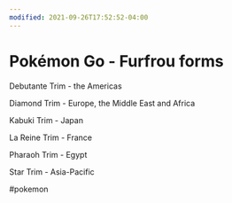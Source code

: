 ```yaml
---
modified: 2021-09-26T17:52:52-04:00
---
```


# Pokémon Go - Furfrou forms

Debutante Trim - the Americas

Diamond Trim - Europe, the Middle East and Africa

Kabuki Trim - Japan

La Reine Trim - France

Pharaoh Trim - Egypt

Star Trim - Asia-Pacific

#pokemon
